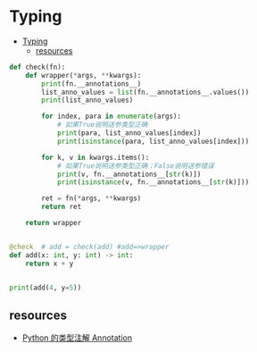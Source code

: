 # Typing

- [Typing](#typing)
  - [resources](#resources)

```py
def check(fn):
    def wrapper(*args, **kwargs):
        print(fn.__annotations__)
        list_anno_values = list(fn.__annotations__.values())
        print(list_anno_values)

        for index, para in enumerate(args):
            # 如果True说明送参类型正确
            print(para, list_anno_values[index])
            print(isinstance(para, list_anno_values[index]))

        for k, v in kwargs.items():
            # 如果True说明送参类型正确；False说明送参错误
            print(v, fn.__annotations__[str(k)])
            print(isinstance(v, fn.__annotations__[str(k)]))

        ret = fn(*args, **kwargs)
        return ret

    return wrapper


@check  # add = check(add) #add=>wrapper
def add(x: int, y: int) -> int:
    return x + y


print(add(4, y=5))
```

## resources

- [Python 的类型注解 Annotation](https://zhuanlan.zhihu.com/p/139056271)
